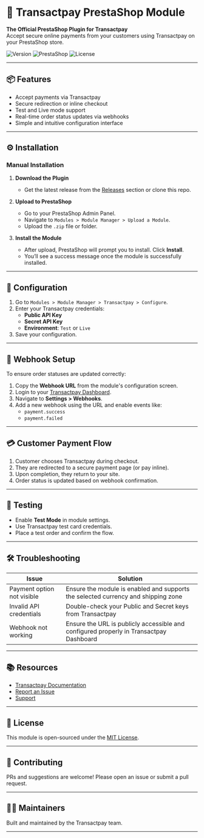 # 🧾 Transactpay PrestaShop Module

**The Official PrestaShop Plugin for Transactpay**  
Accept secure online payments from your customers using Transactpay on your PrestaShop store.

![Version](https://img.shields.io/badge/version-1.0.0-blue)
![PrestaShop](https://img.shields.io/badge/PrestaShop-1.7%2B-blue)
![License](https://img.shields.io/badge/license-MIT-green)

---

## 📦 Features

- Accept payments via Transactpay
- Secure redirection or inline checkout
- Test and Live mode support
- Real-time order status updates via webhooks
- Simple and intuitive configuration interface

---

## ⚙️ Installation

### Manual Installation

1. **Download the Plugin**
   - Get the latest release from the [Releases](#) section or clone this repo.

2. **Upload to PrestaShop**
   - Go to your PrestaShop Admin Panel.
   - Navigate to `Modules > Module Manager > Upload a Module`.
   - Upload the `.zip` file or folder.

3. **Install the Module**
   - After upload, PrestaShop will prompt you to install. Click **Install**.
   - You’ll see a success message once the module is successfully installed.

---

## 🔧 Configuration

1. Go to `Modules > Module Manager > Transactpay > Configure`.
2. Enter your Transactpay credentials:
   - **Public API Key**
   - **Secret API Key**
   - **Environment**: `Test` or `Live`
3. Save your configuration.

---

## 🔁 Webhook Setup

To ensure order statuses are updated correctly:

1. Copy the **Webhook URL** from the module's configuration screen.
2. Login to your [Transactpay Dashboard](#).
3. Navigate to **Settings > Webhooks**.
4. Add a new webhook using the URL and enable events like:
   - `payment.success`
   - `payment.failed`

---

## 💳 Customer Payment Flow

1. Customer chooses Transactpay during checkout.
2. They are redirected to a secure payment page (or pay inline).
3. Upon completion, they return to your site.
4. Order status is updated based on webhook confirmation.

---

## 🧪 Testing

- Enable **Test Mode** in module settings.
- Use Transactpay test card credentials.
- Place a test order and confirm the flow.

---

## 🛠️ Troubleshooting

| Issue | Solution |
|-------|----------|
| Payment option not visible | Ensure the module is enabled and supports the selected currency and shipping zone |
| Invalid API credentials | Double-check your Public and Secret keys from Transactpay |
| Webhook not working | Ensure the URL is publicly accessible and configured properly in Transactpay Dashboard |

---

## 📚 Resources

- [Transactpay Documentation](#)
- [Report an Issue](#)
- [Support](#)

---

## 📝 License

This module is open-sourced under the [MIT License](LICENSE).

---

## 🙌 Contributing

PRs and suggestions are welcome! Please open an issue or submit a pull request.

---

## 🧑‍💻 Maintainers

Built and maintained by the Transactpay team.

---

